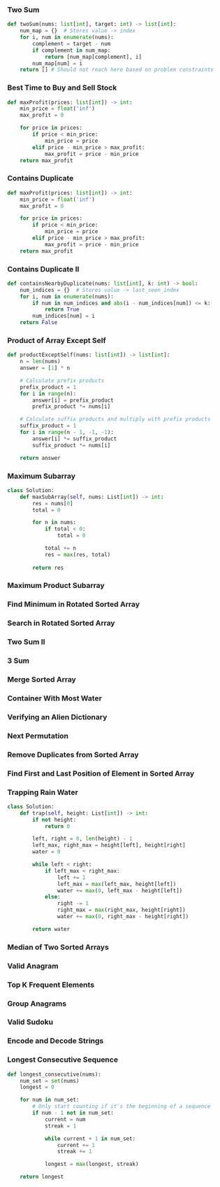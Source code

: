 ### Two Sum
```python
def twoSum(nums: list[int], target: int) -> list[int]:
    num_map = {}  # Stores value -> index
    for i, num in enumerate(nums):
        complement = target - num
        if complement in num_map:
            return [num_map[complement], i]
        num_map[num] = i
    return [] # Should not reach here based on problem constraints
```
### Best Time to Buy and Sell Stock
```python
def maxProfit(prices: list[int]) -> int:
    min_price = float('inf')
    max_profit = 0

    for price in prices:
        if price < min_price:
            min_price = price
        elif price - min_price > max_profit:
            max_profit = price - min_price
    return max_profit
```
### Contains Duplicate
```python
def maxProfit(prices: list[int]) -> int:
    min_price = float('inf')
    max_profit = 0

    for price in prices:
        if price < min_price:
            min_price = price
        elif price - min_price > max_profit:
            max_profit = price - min_price
    return max_profit
```
### Contains Duplicate II
```python
def containsNearbyDuplicate(nums: list[int], k: int) -> bool:
    num_indices = {}  # Stores value -> last_seen_index
    for i, num in enumerate(nums):
        if num in num_indices and abs(i - num_indices[num]) <= k:
            return True
        num_indices[num] = i
    return False
```
### Product of Array Except Self
```python
def productExceptSelf(nums: list[int]) -> list[int]:
    n = len(nums)
    answer = [1] * n

    # Calculate prefix products
    prefix_product = 1
    for i in range(n):
        answer[i] = prefix_product
        prefix_product *= nums[i]

    # Calculate suffix products and multiply with prefix products
    suffix_product = 1
    for i in range(n - 1, -1, -1):
        answer[i] *= suffix_product
        suffix_product *= nums[i]

    return answer
```
### Maximum Subarray
```python
class Solution:
    def maxSubArray(self, nums: List[int]) -> int:            
        res = nums[0]
        total = 0

        for n in nums:
            if total < 0:
                total = 0

            total += n
            res = max(res, total)
        
        return res
```
### Maximum Product Subarray
### Find Minimum in Rotated Sorted Array
### Search in Rotated Sorted Array
### Two Sum II
### 3 Sum
### Merge Sorted Array
### Container With Most Water
### Verifying an Alien Dictionary
### Next Permutation
### Remove Duplicates from Sorted Array
### Find First and Last Position of Element in Sorted Array
### Trapping Rain Water
```python
class Solution:
    def trap(self, height: List[int]) -> int:
        if not height:
            return 0

        left, right = 0, len(height) - 1
        left_max, right_max = height[left], height[right]
        water = 0

        while left < right:
            if left_max < right_max:
                left += 1
                left_max = max(left_max, height[left])
                water += max(0, left_max - height[left])
            else:
                right -= 1
                right_max = max(right_max, height[right])
                water += max(0, right_max - height[right])

        return water
```
### Median of Two Sorted Arrays
### Valid Anagram
### Top K Frequent Elements
### Group Anagrams
### Valid Sudoku
### Encode and Decode Strings
### Longest Consecutive Sequence
```python
def longest_consecutive(nums):
    num_set = set(nums)
    longest = 0

    for num in num_set:
        # Only start counting if it's the beginning of a sequence
        if num - 1 not in num_set:
            current = num
            streak = 1

            while current + 1 in num_set:
                current += 1
                streak += 1

            longest = max(longest, streak)

    return longest
```
